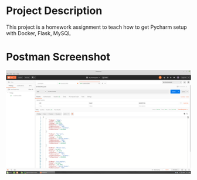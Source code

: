 # Project Description
This project is a homework assignment to teach how to get Pycharm setup with Docker, Flask, MySQL

# Postman Screenshot
![postman_request_output](screenshots/postman.png)